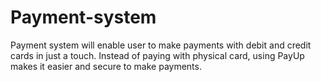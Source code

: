 # Payment-system
Payment system will enable user to make payments with debit and credit cards in just a touch. Instead of paying with physical card, using PayUp makes it easier and secure to make payments. 
